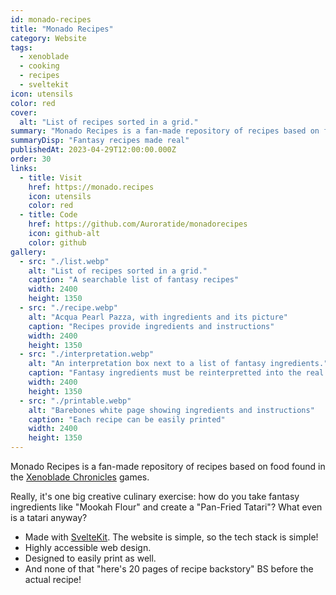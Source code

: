 ```yaml
---
id: monado-recipes
title: "Monado Recipes"
category: Website
tags:
  - xenoblade
  - cooking
  - recipes
  - sveltekit
icon: utensils
color: red
cover:
  alt: "List of recipes sorted in a grid."
summary: "Monado Recipes is a fan-made repository of recipes based on food found in the Xenoblade Chronicles games."
summaryDisp: "Fantasy recipes made real"
publishedAt: 2023-04-29T12:00:00.000Z
order: 30
links:
  - title: Visit
    href: https://monado.recipes
    icon: utensils
    color: red
  - title: Code
    href: https://github.com/Auroratide/monadorecipes
    icon: github-alt
    color: github
gallery:
  - src: "./list.webp"
    alt: "List of recipes sorted in a grid."
    caption: "A searchable list of fantasy recipes"
    width: 2400
    height: 1350
  - src: "./recipe.webp"
    alt: "Acqua Pearl Pazza, with ingredients and its picture"
    caption: "Recipes provide ingredients and instructions"
    width: 2400
    height: 1350
  - src: "./interpretation.webp"
    alt: "An interpretation box next to a list of fantasy ingredients."
    caption: "Fantasy ingredients must be reinterpretted into the real world"
    width: 2400
    height: 1350
  - src: "./printable.webp"
    alt: "Barebones white page showing ingredients and instructions"
    caption: "Each recipe can be easily printed"
    width: 2400
    height: 1350
---
```


Monado Recipes is a fan-made repository of recipes based on food found in the [Xenoblade Chronicles](https://xenoblade.fandom.com/wiki/Xenoblade_Wiki) games.

Really, it's one big creative culinary exercise: how do you take fantasy ingredients like "Mookah Flour" and create a "Pan-Fried Tatari"? What even is a tatari anyway?

* Made with [SvelteKit](https://kit.svelte.dev/). The website is simple, so the tech stack is simple!
* Highly accessible web design.
* Designed to easily print as well.
* And none of that "here's 20 pages of recipe backstory" BS before the actual recipe!
